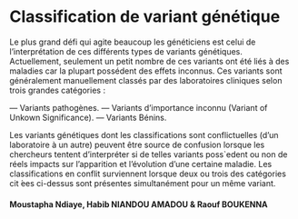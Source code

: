 # Classification de variant génétique

Le plus grand défi qui agite beaucoup les généticiens est celui de l’interprétation de ces différents types de variants génétiques. Actuellement, seulement un petit nombre de ces variants ont  été liés à des maladies car la plupart possédent des effets inconnus. Ces variants sont généralement manuellement classés par des laboratoires cliniques selon trois grandes catégories :

  — Variants pathogènes.
  — Variants d’importance inconnu (Variant of Unkown Significance).
  — Variants Bénins.

Les variants génétiques dont les classifications sont conflictuelles (d’un laboratoire à un autre) peuvent être source de confusion lorsque les chercheurs tentent d’interpréter si de telles variants poss`edent ou non de réels impacts sur l’apparition et l’évolution d’une certaine maladie. Les classifications en conflit surviennent lorsque deux ou trois des catégories cit ́ees ci-dessus sont présentes simultanément pour un même variant.


#### Moustapha Ndiaye, Habib NIANDOU AMADOU & Raouf BOUKENNA
